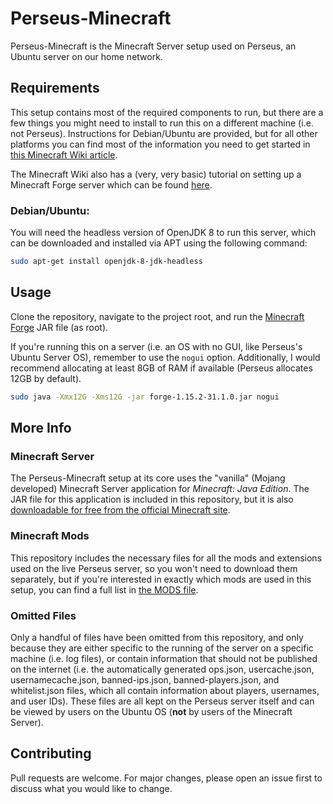 # Perseus-Minecraft

Perseus-Minecraft is the Minecraft Server setup used on Perseus, an Ubuntu server on our home network.

## Requirements

This setup contains most of the required components to run, but there are a few things you might need to install to run this on a different machine (i.e. not Perseus). Instructions for Debian/Ubuntu are provided, but for all other platforms you can find most of the information you need to get started in [this Minecraft Wiki article](https://minecraft.gamepedia.com/Tutorials/Setting_up_a_server).

The Minecraft Wiki also has a (very, very basic) tutorial on setting up a Minecraft Forge server which can be found [here](https://minecraft.gamepedia.com/Tutorials/Setting_up_a_Minecraft_Forge_server).

### Debian/Ubuntu:

You will need the headless version of OpenJDK 8 to run this server, which can be downloaded and installed via APT using the following command:

```bash
sudo apt-get install openjdk-8-jdk-headless
```

## Usage

Clone the repository, navigate to the project root, and run the [Minecraft Forge](https://www.minecraftforge.net/) JAR file (as root).

If you're running this on a server (i.e. an OS with no GUI, like Perseus's Ubuntu Server OS), remember to use the `nogui` option. Additionally, I would recommend allocating at least 8GB of RAM if available (Perseus allocates 12GB by default).

```bash
sudo java -Xmx12G -Xms12G -jar forge-1.15.2-31.1.0.jar nogui
```

## More Info

### Minecraft Server

The Perseus-Minecraft setup at its core uses the "vanilla" (Mojang developed) Minecraft Server application for *Minecraft: Java Edition*. The JAR file for this application is included in this repository, but it is also [downloadable for free from the official Minecraft site](https://www.minecraft.net/en-us/download/server/).

### Minecraft Mods

This repository includes the necessary files for all the mods and extensions used on the live Perseus server, so you won't need to download them separately, but if you're interested in exactly which mods are used in this setup, you can find a full list in [the MODS file](../blob/master/mods.md).

### Omitted Files

Only a handful of files have been omitted from this repository, and only because they are either specific to the running of the server on a specific machine (i.e. log files), or contain information that should not be published on the internet (i.e. the automatically generated ops.json, usercache.json, usernamecache.json, banned-ips.json, banned-players.json, and whitelist.json files, which all contain information about players, usernames, and user IDs). These files are all kept on the Perseus server itself and can be viewed by users on the Ubuntu OS (**not** by users of the Minecraft Server).

## Contributing
Pull requests are welcome. For major changes, please open an issue first to discuss what you would like to change.
